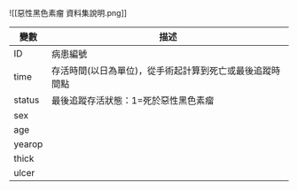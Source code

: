 ![[惡性黑色素瘤 資料集說明.png]]

| 變數     | 描述                            |
| ------ | ----------------------------- |
| ID     | 病患編號                          |
| time   | 存活時間(以日為單位)，從手術起計算到死亡或最後追蹤時間點 |
| status | 最後追蹤存活狀態：1=死於惡性黑色素瘤           |
| sex    |                               |
| age    |                               |
| yearop |                               |
| thick  |                               |
| ulcer  |                               |
